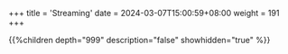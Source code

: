 +++
title = 'Streaming'
date = 2024-03-07T15:00:59+08:00
weight = 191
+++

{{%children depth="999" description="false" showhidden="true" %}}


